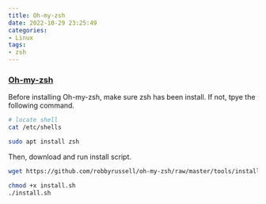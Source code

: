 ```yaml
---
title: Oh-my-zsh
date: 2022-10-29 23:25:49
categories:
- Linux
tags:
- zsh
---
```


### [Oh-my-zsh](https://ohmyz.sh/)

Before installing Oh-my-zsh, make sure zsh has been install. If not, tpye the following command.

```bash
# locate shell
cat /etc/shells

sudo apt install zsh
```

Then, download and run install script.

```bash
wget https://github.com/robbyrussell/oh-my-zsh/raw/master/tools/install.sh

chmod +x install.sh
./install.sh
```
